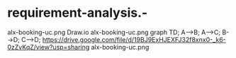 # requirement-analysis.-
alx-booking-uc.png
Draw.io
alx-booking-uc.png
graph TD;
    A-->B;
    A-->C;
    B-->D;
    C-->D;
https://drive.google.com/file/d/19BJ9ExHJEXFJ32f8xnx0-_k6-0zZvKqZ/view?usp=sharing
alx-booking-uc.png
